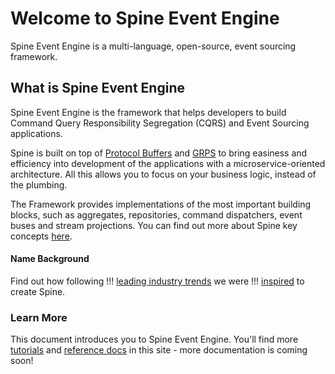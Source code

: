 # Welcome to Spine Event Engine

Spine Event Engine is a multi-language, open-source, event sourcing framework.



## What is Spine Event Engine

Spine Event Engine is the framework that helps developers to build Command Query Responsibility Segregation (CQRS) and Event Sourcing applications. 

Spine is built on top of [Protocol Buffers](https://developers.google.com/protocol-buffers/docs/overview) and [GRPS](http://www.grpc.io/docs/) to bring easiness and efficiency into development of the applications with a microservice-oriented architecture. All this allows you to focus on your business logic, instead of the plumbing.



The Framework provides implementations of the most important building blocks, such as aggregates, repositories, command dispatchers, event buses and stream projections. 
You can find out more about Spine key concepts [here](concepts.md).
 
#### Name Background 
Find out how following !!! [leading industry trends](/docs/guides/priorart.html) we were !!! [inspired](/docs/guides/motivation.html) to create Spine.


### Learn More 

This document introduces you to Spine Event Engine. You'll find more <a href="/docs/tutorials/principles.html/">tutorials</a> and <a href="/docs/reference/">reference docs</a> in this site - more documentation is coming soon!